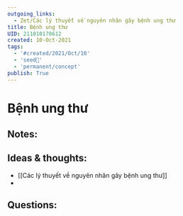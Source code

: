 ```yaml
---
outgoing_links:
  - Zet/Các lý thuyết về nguyên nhân gây bệnh ung thư
title: Bệnh ung thư
UID: 211010170612
created: 10-Oct-2021
tags:
  - '#created/2021/Oct/10'
  - 'seed🥜'
  - 'permanent/concept'
publish: True
---
```

# Bệnh ung thư

## Notes:


## Ideas & thoughts:
- [[Các lý thuyết về nguyên nhân gây bệnh ung thư]]
- 
## Questions:

